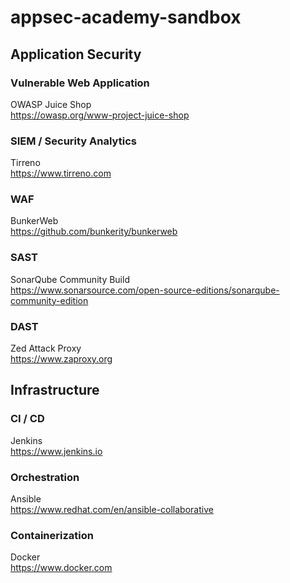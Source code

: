 # appsec-academy-sandbox

## Application Security
### Vulnerable Web Application
OWASP Juice Shop  
https://owasp.org/www-project-juice-shop

### SIEM / Security Analytics
Tirreno  
https://www.tirreno.com

### WAF
BunkerWeb  
https://github.com/bunkerity/bunkerweb

### SAST
SonarQube Community Build  
https://www.sonarsource.com/open-source-editions/sonarqube-community-edition

### DAST
Zed Attack Proxy  
https://www.zaproxy.org

## Infrastructure
### CI / CD
Jenkins  
https://www.jenkins.io

### Orchestration
Ansible  
https://www.redhat.com/en/ansible-collaborative

### Containerization
Docker  
https://www.docker.com
